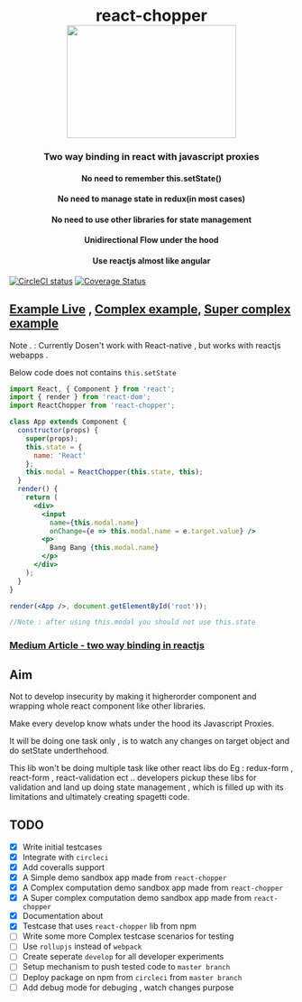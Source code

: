 <h1 align="center">
react-chopper
<br>
<img src="https://raw.githubusercontent.com/pawarvijay/react-chopper/master/helicopter.svg?sanitize=true" width="300" height="200"/>
</h1>

<h3 align="center">Two way binding in react with javascript proxies</h3>
<h4 align="center">No need to remember this.setState()</h4>
<h4 align="center">No need to manage state in redux(in most cases)</h4>
<h4 align="center">No need to use other libraries for state management</h4>
<h4 align="center">Unidirectional Flow under the hood</h4>
<h4 align="center">Use reactjs almost like angular</h4>

[![CircleCI status](https://circleci.com/gh/pawarvijay/react-chopper/tree/master.svg?style=shield&circle-token=:circle-token)](https://circleci.com/gh/pawarvijay/react-chopper/tree/master)
[![Coverage Status](https://coveralls.io/repos/github/pawarvijay/react-chopper/badge.svg?branch=master&style=flat)](https://coveralls.io/github/pawarvijay/react-chopper?branch=master)

## [Example Live](https://stackblitz.com/edit/simple-react-chopper) ,  [Complex example](https://stackblitz.com/edit/complex-react-chopper),  [Super complex example](https://stackblitz.com/edit/super-complex-react-chopper)

Note . : Currently Dosen't work with React-native , but works with reactjs webapps .

 Below code does not contains ```this.setState```
 
```jsx
import React, { Component } from 'react';
import { render } from 'react-dom';
import ReactChopper from 'react-chopper';

class App extends Component {
  constructor(props) {
    super(props);
    this.state = {
      name: 'React'
    };
    this.modal = ReactChopper(this.state, this);
  }
  render() {
    return (
      <div>
        <input
          name={this.modal.name}
          onChange={e => this.modal.name = e.target.value} />
        <p>
          Bang Bang {this.modal.name}
        </p>
      </div>
    );
  }
}

render(<App />, document.getElementById('root'));

//Note : after using this.modal you should not use this.state
```

### [Medium Article - two way binding in reactjs](https://medium.com/@vijay777pawar/two-way-binding-in-reactjs-made-possible-react-chopper-900b8f737a24)


## Aim 

Not to develop insecurity by making it higherorder component and wrapping whole react component like other libraries. 

Make every develop know whats under the hood its Javascript Proxies.

It will be doing one task only , is to watch any changes on target object and do setState underthehood.

This lib won't be doing multiple task like other react libs do
Eg : redux-form , react-form , react-validation ect .. developers pickup these libs for validation and land up doing state management , which is filled up with its limitations and ultimately creating spagetti code. 

## TODO

- [x] Write initial testcases
- [x] Integrate with `circleci`
- [x] Add coveralls support
- [x] A Simple demo sandbox app made from `react-chopper`
- [x] A Complex computation demo sandbox app made from `react-chopper`
- [x] A Super complex computation demo sandbox app made from `react-chopper`
- [x] Documentation about
- [x] Testcase that uses `react-chopper` lib from npm
- [ ] Write some more Complex testcase scenarios for testing
- [ ] Use `rollupjs` instead of `webpack`
- [ ] Create seperate `develop` for all developer experiments
- [ ] Setup mechanism to push tested code to `master branch` 
- [ ] Deploy package on npm from `circleci` from `master branch`
- [ ] Add debug mode for debuging , watch changes purpose
